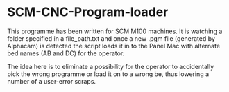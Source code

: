 # SCM-CNC-Program-loader
This programme has been written for SCM M100 machines.
It is watching a folder specified in a file_path.txt and once a new .pgm file (generated by Alphacam) is detected the script loads it in to the Panel Mac with alternate bed names (AB and DC) for the operator.

The idea here is to eliminate a possibility for the operator to accidentally pick the wrong programme or load it on to a wrong be, thus lowering a number of a user-error scraps.
